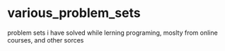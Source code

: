 # various_problem_sets
problem sets i have solved while lerning programing, moslty from online courses, and other sorces
